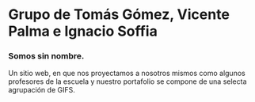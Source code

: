 # Grupo de Tomás Gómez, Vicente Palma e Ignacio Soffia

### Somos sin nombre.

Un sitio web, en que nos proyectamos a nosotros mismos como algunos profesores de la escuela y nuestro portafolio se compone de una selecta agrupación de GIFS.
